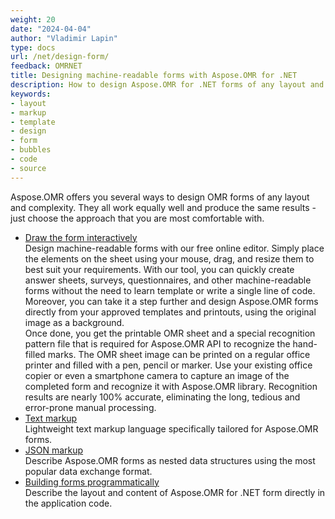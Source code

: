 ```yaml
---
weight: 20
date: "2024-04-04"
author: "Vladimir Lapin"
type: docs
url: /net/design-form/
feedback: OMRNET
title: Designing machine-readable forms with Aspose.OMR for .NET
description: How to design Aspose.OMR for .NET forms of any layout and complexity with specialized markup languages or programmatically.
keywords:
- layout
- markup
- template
- design
- form
- bubbles
- code
- source
---
```


Aspose.OMR offers you several ways to design OMR forms of any layout and complexity. They all work equally well and produce the same results - just choose the approach that you are most comfortable with.

- [Draw the form interactively](https://products.aspose.app/omr/omr-sheet-designer)  
  Design machine-readable forms with our free online editor. Simply place the elements on the sheet using your mouse, drag, and resize them to best suit your requirements. With our tool, you can quickly create answer sheets, surveys, questionnaires, and other machine-readable forms without the need to learn template or write a single line of code. Moreover, you can take it a step further and design Aspose.OMR forms directly from your approved templates and printouts, using the original image as a background.  
  Once done, you get the printable OMR sheet and a special recognition pattern file that is required for Aspose.OMR API to recognize the hand-filled marks. The OMR sheet image can be printed on a regular office printer and filled with a pen, pencil or marker. Use your existing office copier or even a smartphone camera to capture an image of the completed form and recognize it with Aspose.OMR library. Recognition results are nearly 100% accurate, eliminating the long, tedious and error-prone manual processing.
- [Text markup](/omr/txt-markup/)  
  Lightweight text markup language specifically tailored for Aspose.OMR forms.
- [JSON markup](/omr/json-markup/)  
  Describe Aspose.OMR forms as nested data structures using the most popular data exchange format.
- [Building forms programmatically](/omr/net/programmatic-forms/)  
  Describe the layout and content of Aspose.OMR for .NET form directly in the application code.
